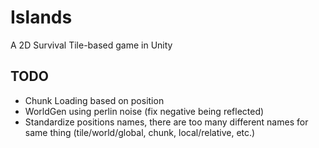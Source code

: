 # Islands
A 2D Survival Tile-based game in Unity

## TODO
- Chunk Loading based on position
- WorldGen using perlin noise (fix negative being reflected)
- Standardize positions names, there are too many different names for same thing (tile/world/global, chunk, local/relative, etc.) 